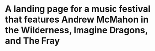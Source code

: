 # A landing page for a music festival that features Andrew McMahon in the Wilderness, Imagine Dragons, and The Fray